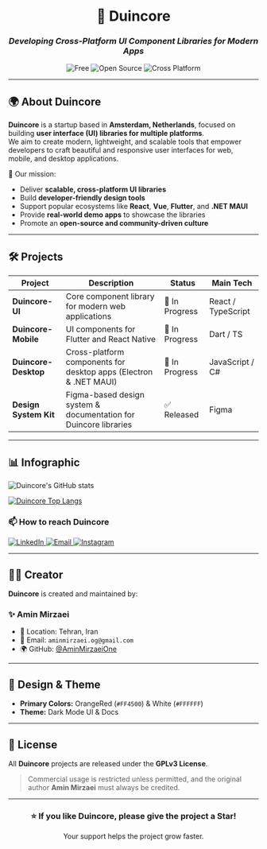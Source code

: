 <!-- Duincore README - Dark Theme with OrangeRed & White Palette -->

<div align="center">

# 🌄 **Duincore**
### _Developing Cross-Platform UI Component Libraries for Modern Apps_

![Free](https://img.shields.io/badge/Free-Yes-FF4500?style=for-the-badge&logoColor=white)
![Open Source](https://img.shields.io/badge/Open%20Source-Yes-FF4500?style=for-the-badge&logoColor=white)
![Cross Platform](https://img.shields.io/badge/Cross%20Platform-Yes-FF4500?style=for-the-badge&logoColor=white)

</div>

---

## 🌍 About Duincore
**Duincore** is a startup based in **Amsterdam, Netherlands**, focused on building **user interface (UI) libraries for multiple platforms**.  
We aim to create modern, lightweight, and scalable tools that empower developers to craft beautiful and responsive user interfaces for web, mobile, and desktop applications.

🚀 Our mission:
- Deliver **scalable, cross-platform UI libraries**  
- Build **developer-friendly design tools**  
- Support popular ecosystems like **React**, **Vue**, **Flutter**, and **.NET MAUI**  
- Provide **real-world demo apps** to showcase the libraries  
- Promote an **open-source and community-driven culture**

---

## 🛠️ Projects
| Project               | Description                                                          | Status        | Main Tech |
|-----------------------|----------------------------------------------------------------------|---------------|-----------|
| **Duincore-UI**       | Core component library for modern web applications                   | 🚧 In Progress | React / TypeScript |
| **Duincore-Mobile**   | UI components for Flutter and React Native                           | 🚧 In Progress | Dart / TS |
| **Duincore-Desktop**  | Cross-platform components for desktop apps (Electron & .NET MAUI)    | 🚧 In Progress | JavaScript / C# |
| **Design System Kit** | Figma-based design system & documentation for Duincore libraries     | ✅ Released    | Figma |

---

## 📊 Infographic

![Duincore's GitHub stats](https://github-readme-stats.vercel.app/api?username=duincore&show_icons=true&bg_color=000000&title_color=FF4500&text_color=FFFFFF&icon_color=FF4500)

[![Duincore Top Langs](https://github-readme-stats.vercel.app/api/top-langs?username=duincore&hide=html,scss,stylus,blade,jupyter%20notebook,python,css,shell,batchfile,dockerfile,typescript&show_icons=true&bg_color=000000&title_color=FF4500&text_color=FFFFFF&icon_color=FF4500)](https://github.com/duincore)

### 📫 How to reach Duincore

<div display="flex">
  <a href="https://www.linkedin.com/company/duincore/">
    <img src="https://img.shields.io/badge/linkedin-%23FF4500.svg?style=for-the-badge&logo=linkedin&logoColor=white" alt="LinkedIn"/>
  </a>
  <a href="mailto:hello@duincore.com">
    <img src="https://img.shields.io/badge/Email-%23FF4500?style=for-the-badge&logo=gmail&logoColor=white" alt="Email"/>
  </a>
  <a href="https://instagram.com/duincore">
    <img src="https://img.shields.io/badge/Instagram-%23FF4500?style=for-the-badge&logo=instagram&logoColor=white" alt="Instagram"/>
  </a>
</div>

---

## 👨‍💻 Creator
**Duincore** is created and maintained by:

### ✨ Amin Mirzaei  
- 📍 Location: Tehran, Iran  
- 📧 Email: `aminmirzaei.og@gmail.com`  
- 🌍 GitHub: [@AminMirzaeiOne](https://github.com/AminMirzaeiOne)

---

## 🎨 Design & Theme
- **Primary Colors:** OrangeRed (`#FF4500`) & White (`#FFFFFF`)  
- **Theme:** Dark Mode UI & Docs  

---

## 📜 License
All **Duincore** projects are released under the **GPLv3 License**.  
> Commercial usage is restricted unless permitted, and the original author **Amin Mirzaei** must always be credited.

---

<div align="center">

### ⭐ If you like Duincore, please give the project a Star!  
Your support helps the project grow faster.  

</div>
